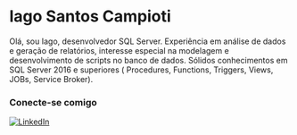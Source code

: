 # Iago Santos Campioti

Olá, sou Iago, desenvolvedor SQL Server. Experiência em análise de dados e geração de relatórios, interesse especial na modelagem e desenvolvimento de scripts no banco de dados. Sólidos conhecimentos em SQL Server 2016 e superiores ( Procedures, Functions, Triggers, Views, JOBs, Service Broker).

### Conecte-se comigo

[![LinkedIn](https://img.shields.io/badge/LinkedIn-0077B5?style=for-the-badge&logo=linkedin&logoColor=white)](https://www.linkedin.com/in/iagocampioti/)